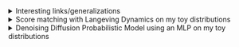 <details>
<summary>Interesting links/generalizations</summary>
  
- DDPM is related to SMLD since both minimize a weighted sum of denoising score matching objectives:
  - [Denoising Diffusion Probabilistic Models](https://arxiv.org/abs/2006.11239) paper by Ho et al (2020) 
  - [What are diffusion models? Connection with NCSN (SMLD)](https://lilianweng.github.io/posts/2021-07-11-diffusion-models/#connection-with-noise-conditioned-score-networks-ncsn) blog post by Lilian Weng
  - [Score-Based Generative Modeling through Stochastic Differential Equations](https://arxiv.org/abs/2011.13456) paper by Song et al. formally clarifies the link between DDPM and SMLD
- Stochastic Differential Equations (SDE) and Probability Flow ODE:
  - [Score-Based Generative Modeling through Stochastic Differential Equations](https://arxiv.org/abs/2011.13456) paper by Song et al.:
    - DDPM and SMLD forward processes are special discretizations of different forward SDEs.
    - They encapsulate DDPM and SMLD samplers under their *predictor-corrector samplers*: DDPM sampler only has a "predictor" (reverse process is a special discretization of its reverse-time SDE) while SMLD only has a "corrector" (annealed Langevin dynamics)
    - Create new *predictor-corrector samplers* having both a predictor and a corrector by discretizing differently the reverse-time SDEs of DDPM and SMLD -> Variance Preserving and Variance Exploding samplers
    - Deterministic sampling by discretizing the probability flow ODE
  - [Elucidating the Design Space of Diffusion-Based Generative Models](https://arxiv.org/abs/2206.00364) paper by Karras et al.:
    - Rewrite the Probability Flow ODE of Song et al. into a more intuitive equation
    - Same for the forward/reverse-time SDEs
    - Implicit Langevin term in SDEs
    - Euler/Heun + explicit Langevin-like stochastic part -> stochastic sampling. No SDE solver
    - Input, output normalizations. Also handle tradeoff between predicting the noise or the original image at different noise levels (don't want model to just collapse to the identity function)
      
  So we can sample pictures by explicitly using numerical ODE/SDE solvers (or variants) after estimating the score functions of perturbed data distributions $p_t(x)$ or $p(x, \sigma(t))$. There's a connection between the Probability Flow ODE and SDE. Note that [Karras et al.](https://arxiv.org/abs/2206.00364) differentiate $p_t(x)$ with $p(x, \sigma(t))$. The latter is obtained only through a convolution between the data distribution and a gaussian distribution (See Appendix B, p.21).
</details>

<details>
<summary>Score matching with Langeving Dynamics on my toy distributions</summary>

I've reimplemented Score matching with Langeving Dynamics (SMLD) based on the "[Generative Modeling by Estimating Gradients of the Data Distribution](https://arxiv.org/abs/1907.05600)" paper by Yang Song and Stefano Ermon. My Noise Conditional Score Network (NCSN) is a $3$-layer MLP with soft plus activation functions since the authors also used a similar architecture on their toy examples.


We trained our model with 1000 epochs (about 7-8 min of training). The first column gives vector fields corresponding to the estimated score functions for perturbed data distributions with $\sigma=0.01$. The second column shows generated samples in red and real samples in blue. The last column also shows a partial trajectory by the Annealed Langevin Dynamics (ignoring the first 250 steps). The score of a distribution $p(x)$ is $\nabla_x \log p(x)$

- First test case: A standard normal distribution split in two

| <img src="https://github.com/Zenchiyu/deep-learning-implementations/assets/49496107/bc24135e-1621-41e5-846a-647311c7fbe1" width=300> | <img src="https://github.com/Zenchiyu/deep-learning-implementations/assets/49496107/65fe4c76-acef-467b-add1-4fa795aacf5f" width=300> | <img src="https://github.com/Zenchiyu/deep-learning-implementations/assets/49496107/6b4310d7-caa4-4d7b-907b-36040414b5d5" width=300>
|:--:| :--:| :--:|

We created the data distribution by cutting a standard normal distribution in two and pushing the two parts by $1$ unit away from $0$.

- Second test case: A distribution in the form of a heart


| <img src="https://github.com/Zenchiyu/deep-learning-implementations/assets/49496107/b15b39d7-4ca1-4747-9e39-d327b4baab44" width=300> | <img src="https://github.com/Zenchiyu/deep-learning-implementations/assets/49496107/47687903-f9f0-4bea-a0fb-90bc2c32bea7" width=300> | <img src="https://github.com/Zenchiyu/deep-learning-implementations/assets/49496107/0965b333-cf0c-4f9d-83f3-f31f16748b6f" width=300>
|:--:| :--:| :--:|

Due to the annealing process (noise level reduction), we can observe that the trajectory becomes less erratic as it continues.


Model:
```
NoiseConditionalScoreNetwork(
  (layers): Sequential(
    (0): Linear(in_features=3, out_features=128, bias=True)
    (1): Softplus(beta=1, threshold=20)
    (2): Linear(in_features=128, out_features=128, bias=True)
    (3): Softplus(beta=1, threshold=20)
    (4): Linear(in_features=128, out_features=2, bias=True)
  )
)
```
The additional input feature corresponds to the standard deviation $\sigma$ in $s_\theta(x, \sigma)$.

Remark(s): We don't maximize the log-likelihood (e.g. in NVP), a surrogate such as the evidence lower bound (see VAE), or train models in an adversarial setting (e.g. GAN). Instead, the SMLD's training consists of estimating the score function of the data distribution and then using it to get samples at inference time (via the annealed Langevin dynamics, inspired by Simulated Annealing).

"Key sentences":
- Aggregating individual denoising score matching objectives 
- Score matching
- Annealed Langevin dynamics for sampling
</details>

<details>
<summary>Denoising Diffusion Probabilistic Model using an MLP on my toy distributions</summary>

I've reimplemented a Denoising Diffusion Probabilistic Model (DDPM) based on the "[Denoising Diffusion Probabilistic Models](https://arxiv.org/abs/2006.11239)" paper by Ho et al (2020). I use a network similar to `NoiseConditionalScoreNetwork` to predict the noise. I condition the model on a scaled version of the time instead of noise (the scaling matters a lot, w/o => cannot sample).

We trained our model with 1000 epochs (about 12-13 min of training). We display generated samples in red and real samples in blue. We also show in black a partial trajectory by the reverse process (ignoring the first 250 steps).

- First test case: A standard normal distribution split in two

| <img src="https://github.com/Zenchiyu/deep-learning-implementations/assets/49496107/0aafe0b0-3468-4c98-9c2e-b3c919fe3ead" width=300>
|:--:|

We created the data distribution by cutting a standard normal distribution in two and pushing the two parts by $1$ unit away from $0$.

- Second test case: A distribution in the form of a heart

| <img src="https://github.com/Zenchiyu/deep-learning-implementations/assets/49496107/1423b55a-03fc-4e59-b84c-1af04776f856" width=300>
|:--:|


Model:
```
NoisePredictor(
  (layers): Sequential(
    (0): Linear(in_features=3, out_features=128, bias=True)
    (1): Softplus(beta=1, threshold=20)
    (2): Linear(in_features=128, out_features=128, bias=True)
    (3): Softplus(beta=1, threshold=20)
    (4): Linear(in_features=128, out_features=2, bias=True)
  )
)
```

I condition the model on a scaled version of the time instead of noise (the scaling matters a lot, w/o => cannot sample).

Remark(s): DDPM indirectly estimates the parameters of the conditional disitributions (gaussians) in the reverse process
</details>
